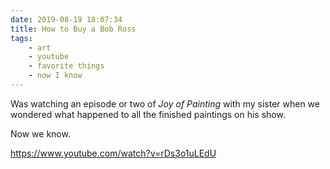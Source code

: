 ```yaml
---
date: 2019-08-19 18:07:34
title: How to Buy a Bob Ross
tags:
    - art
    - youtube
    - favorite things
    - now I know
---
```


Was watching an episode or two of _Joy of Painting_ with my sister when we wondered what happened to all the finished paintings on his show.

Now we know.

https://www.youtube.com/watch?v=rDs3o1uLEdU
